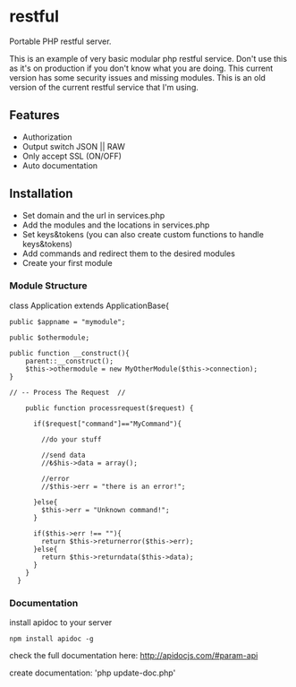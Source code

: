 # restful
Portable PHP restful server.

This is an example of very basic modular php restful service. Don't use this as it's on production if you don't know what you are doing. This current version has some security issues and missing modules. This is an old version of the current restful service that I'm using.


## Features

- Authorization
- Output switch JSON || RAW
- Only accept SSL (ON/OFF)
- Auto documentation


## Installation

- Set domain and the url in services.php
- Add the modules and the locations in services.php
- Set keys&tokens (you can also create custom functions to handle keys&tokens)
- Add commands and redirect them to the desired modules
- Create your first module

### Module Structure

  class Application extends ApplicationBase{
    
    public $appname = "mymodule";
    
    public $othermodule;

    public function __construct(){
        parent::__construct();
        $this->othermodule = new MyOtherModule($this->connection);
    }
    
    // -- Process The Request  //
```   
    public function processrequest($request) {

      if($request["command"]=="MyCommand"){
      
        //do your stuff
        
        //send data
        //₺$his->data = array();
        
        //error
        //$this->err = "there is an error!";
        
      }else{
        $this->err = "Unknown command!";
      }
      
      if($this->err !== ""){
        return $this->returnerror($this->err);
      }else{
        return $this->returndata($this->data);
      }
    }
  }
```

### Documentation

install apidoc to your server

```
npm install apidoc -g
```

check the full documentation here: http://apidocjs.com/#param-api

create documentation:
'php update-doc.php'


